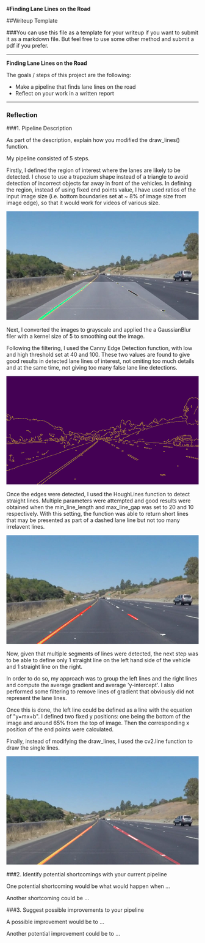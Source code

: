 #**Finding Lane Lines on the Road** 

##Writeup Template

###You can use this file as a template for your writeup if you want to submit it as a markdown file. But feel free to use some other method and submit a pdf if you prefer.

---

**Finding Lane Lines on the Road**

The goals / steps of this project are the following:
* Make a pipeline that finds lane lines on the road
* Reflect on your work in a written report


[//]: # (Image References)

[image1]: ./examples/grayscale.jpg "Grayscale"
[image2]: ./test_images/solidYellowCurve_region.jpg
[image3]: ./test_images/solidYellowCurve_edges.jpg
[image4]: ./test_images/solidYellowCurve_houghlines.jpg
[image5]: ./test_images/solidYellowCurve_final.jpg
---

### Reflection

###1. Pipeline Description

As part of the description, explain how you modified the draw_lines() function.

My pipeline consisted of 5 steps. 

Firstly, I defined the region of interest where the lanes are likely to be detected. I chose to use a trapezium shape instead of a triangle to avoid detection of incorrect objects far away in front of the vehicles. In defining the region, instead of using fixed end points value, I have used ratios of the input image size (i.e. bottom boundaries set at ~ 8% of image size from image edge), so that it would work for videos of various size.

![alt text][image2]

Next, I converted the images to grayscale and applied the a GaussianBlur filer with a kernel size of 5 to smoothing out the image.

Following the filtering, I used the Canny Edge Detection function, with low and high threshold set at 40 and 100. These two values are found to give good results in detected lane lines of interest, not omiting too much details and at the same time, not giving too many false lane line detections. 

![alt text][image3]

Once the edges were detected, I used the HoughLines function to detect straight lines. Multiple parameters were attempted and good results were obtained when the min_line_length and max_line_gap was set to 20 and 10 respectively. With this setting, the function was able to return short lines that may be presented as part of a dashed lane line but not too many irrelavent lines.

![alt text][image4]

Now, given that multiple segments of lines were detected, the next step was to be able to define only 1 straight line on the left hand side of the vehicle and 1 straight line on the right.  

In order to do so, my approach was to group the left lines and the right lines and compute the average gradient and average 'y-intercept'. I also performed some filtering to remove lines of gradient that obviously did not represent the lane lines. 

Once this is done, the left line could be defined as a line with the equation of "y=mx+b".
I defined two fixed y positions: one being the bottom of the image and around 65% from the top of image. Then the corresponding x position of the end points were calculated.

Finally, instead of modifying the draw_lines, I used the cv2.line function to draw the single lines. 

![alt text][image5]




###2. Identify potential shortcomings with your current pipeline


One potential shortcoming would be what would happen when ... 

Another shortcoming could be ...


###3. Suggest possible improvements to your pipeline

A possible improvement would be to ...

Another potential improvement could be to ...